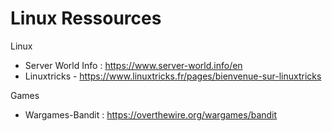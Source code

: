 # Linux Ressources

Linux
 - Server World Info : https://www.server-world.info/en
 - Linuxtricks -  https://www.linuxtricks.fr/pages/bienvenue-sur-linuxtricks

Games 
 - Wargames-Bandit : https://overthewire.org/wargames/bandit
